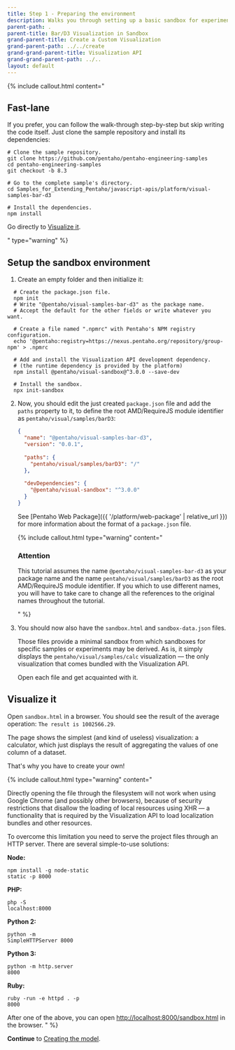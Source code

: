 ```yaml
---
title: Step 1 - Preparing the environment
description: Walks you through setting up a basic sandbox for experimenting with visualizations.
parent-path: .
parent-title: Bar/D3 Visualization in Sandbox
grand-parent-title: Create a Custom Visualization
grand-parent-path: ../../create
grand-grand-parent-title: Visualization API
grand-grand-parent-path: ../..
layout: default
---
```


{% include callout.html content="<h2>Fast-lane</h2>
<p>If you prefer, you can follow the walk-through step-by-step but skip writing the code itself. 
   Just clone the sample repository and install its dependencies:</p>

<pre class='highlight'><code># Clone the sample repository.
git clone https://github.com/pentaho/pentaho-engineering-samples
cd pentaho-engineering-samples
git checkout -b 8.3

# Go to the complete sample's directory.
cd Samples_for_Extending_Pentaho/javascript-apis/platform/visual-samples-bar-d3

# Install the dependencies.
npm install
</code></pre>

<p>Go directly to <a title='Visualize it' href='#visualize-it'>Visualize it</a>.</p>
" type="warning" %}

## Setup the sandbox environment

1. Create an empty folder and then initialize it:
  ```shell
    # Create the package.json file.
    npm init
    # Write "@pentaho/visual-samples-bar-d3" as the package name.
    # Accept the default for the other fields or write whatever you want.
    
    # Create a file named ".npmrc" with Pentaho's NPM registry configuration.
    echo '@pentaho:registry=https://nexus.pentaho.org/repository/group-npm' > .npmrc
    
    # Add and install the Visualization API development dependency.
    # (the runtime dependency is provided by the platform)
    npm install @pentaho/visual-sandbox@^3.0.0 --save-dev

    # Install the sandbox.
    npx init-sandbox
  ```
  
2. Now, you should edit the just created `package.json` file and add the `paths` property to it,
   to define the root AMD/RequireJS module identifier as `pentaho/visual/samples/barD3`:
   
   ```json
   {
     "name": "@pentaho/visual-samples-bar-d3",
     "version": "0.0.1",
     
     "paths": {
       "pentaho/visual/samples/barD3": "/"
     },
     
     "devDependencies": {
       "@pentaho/visual-sandbox": "^3.0.0"
     }
   }
   ```
   
   See [Pentaho Web Package]({{ '/platform/web-package' | relative_url }}) 
   for more information about the format of a `package.json` file.
   
   {% include callout.html type="warning" content="<h3>Attention</h3>
   <p>This tutorial assumes the name <code>@pentaho/visual-samples-bar-d3</code> as your package name
      and the name <code>pentaho/visual/samples/barD3</code> as the root AMD/RequireJS module identifier. 
      If you which to use different names, 
      you will have to take care to change all the references to the original names throughout the tutorial.
   </p>
   " %}

3. You should now also have the `sandbox.html` and `sandbox-data.json` files.

   Those files provide a minimal sandbox from which sandboxes for specific samples or experiments may be derived.
   As is, it simply displays the `pentaho/visual/samples/calc` visualization — 
   the only visualization that comes bundled with the Visualization API.
   
   Open each file and get acquainted with it.

## Visualize it

Open `sandbox.html` in a browser.
You should see the result of the average operation: `The result is 1002566.29`.

The page shows the simplest (and kind of useless) visualization: a calculator, 
which just displays the result of aggregating the values of one column of a dataset.

That's why you have to create your own!

{% include callout.html type="warning" content="<p>Directly opening the file through the filesystem will not work when using 
Google Chrome (and possibly other browsers), because of security restrictions that disallow the loading of 
local resources using XHR — a functionality that is required by the Visualization API to load localization bundles and 
other resources.</p>
<p>To overcome this limitation you need to serve the project files through an HTTP server. 
There are several simple-to-use solutions:</p>

<b>Node:</b><pre class='highlight'><code>npm install -g node-static
static -p 8000</code></pre>

<b>PHP:</b><pre class='highlight'><code>php -S localhost:8000</code></pre>

<b>Python 2:</b><pre class='highlight'><code>python -m SimpleHTTPServer 8000</code></pre>

<b>Python 3:</b><pre class='highlight'><code>python -m http.server 8000</code></pre>

<b>Ruby:</b><pre class='highlight'><code>ruby -run -e httpd . -p 8000</code></pre>

After one of the above, you can open <a href='http://localhost:8000/sandbox.html' target='_blank'>http://localhost:8000/sandbox.html</a> in the browser.
" %}

**Continue** to [Creating the model](step2-model-creation).
